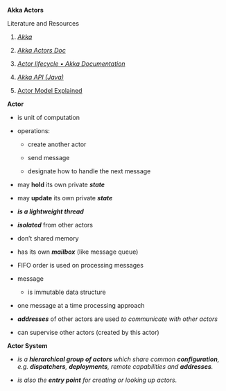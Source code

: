 **Akka Actors**

Literature and Resources

1. [*Akka*](https://akka.io/)

2. [*Akka Actors
   Doc*](https://doc.akka.io/docs/akka/current/typed/index.html?_ga=2.170700192.1228976395.1659939350-725556129.1658930354)

3. [*Actor lifecycle • Akka
   Documentation*](https://doc.akka.io/docs/akka/current/typed/actor-lifecycle.html)

4. [*Akka API (Java)*](https://doc.akka.io/japi/akka/current/)

5. [<u>Actor Model
   Explained</u>](https://www.youtube.com/watch?v=ELwEdb_pD0k)

**Actor**

- is unit of computation

- operations:

    - create another actor

    - send message

    - designate how to handle the next message

- may **hold** its own private ***state***

- may **update** its own private ***state***

- ***is a lightweight thread***

- ***isolated*** from other actors

- don’t shared memory

- has its own ***mailbox*** (like message queue)

- FIFO order is used on processing messages

- message

    - is immutable data structure

- one message at a time processing approach

- ***addresses*** of other actors are used *to communicate with other
  actors*

- can supervise other actors (created by this actor)

**Actor System**

- *is a **hierarchical group of actors** which share common
  **configuration**, e.g. **dispatchers**, **deployments**, remote
  capabilities and **addresses**.*

- *is also the **entry point** for creating or looking up actors.*
